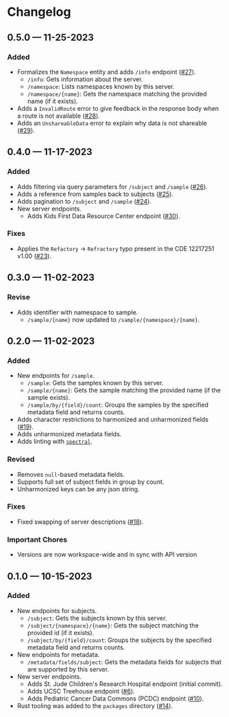 # Changelog

## 0.5.0 — 11-25-2023

### Added

* Formalizes the `Namespace` entity and adds `/info` endpoint ([#27](https://github.com/CBIIT/ccdi-federation-api/pull/27)).
  * `/info`: Gets information about the server.
  * `/namespace`: Lists namespaces known by this server.
  * `/namespace/{name}`: Gets the namespace matching the provided name (if it exists).
* Adds a `InvalidRoute` error to give feedback in the response body when a route is not available ([#28](https://github.com/CBIIT/ccdi-federation-api/pull/28)).
* Adds an `UnshareableData` error to explain why data is not shareable ([#29](https://github.com/CBIIT/ccdi-federation-api/pull/29)).

## 0.4.0 — 11-17-2023

### Added

* Adds filtering via query parameters for `/subject` and `/sample` ([#26](https://github.com/CBIIT/ccdi-federation-api/pull/26)).
* Adds a reference from samples back to subjects ([#25](https://github.com/CBIIT/ccdi-federation-api/pull/25)).
* Adds pagination to `/subject` and `/sample` ([#24](https://github.com/CBIIT/ccdi-federation-api/pull/24)).
* New server endpoints.
  * Adds Kids First Data Resource Center endpoint ([#30](https://github.com/CBIIT/ccdi-federation-api/pull/30)).

### Fixes

* Applies the `Refactory` -> `Refractory` typo present in the CDE 12217251 v1.00 ([#23](https://github.com/CBIIT/ccdi-federation-api/pull/23)).

## 0.3.0 — 11-02-2023

### Revise

* Adds identifier with namespace to sample.
  * `/sample/{name}` now updated to `/sample/{namespace}/{name}`.

## 0.2.0 — 11-02-2023

### Added

* New endpoints for `/sample`.
  * `/sample`: Gets the samples known by this server.
  * `/sample/{name}`: Gets the sample matching the provided name (if the sample exists).
  * `/sample/by/{field}/count`: Groups the samples by the specified metadata field and returns counts.
* Adds character restrictions to harmonized and unharmonized fields ([#19](https://github.com/CBIIT/ccdi-federation-api/pull/19)).
* Adds unharmonized metadata fields.
* Adds linting with [`spectral`](https://github.com/stoplightio/spectral).

### Revised

* Removes `null`-based metadata fields.
* Supports full set of subject fields in group by count.
* Unharmonized keys can be any json string.

### Fixes

* Fixed swapping of server descriptions ([#18](https://github.com/CBIIT/ccdi-federation-api/pull/18)).

### Important Chores

* Versions are now workspace-wide and in sync with API version

## 0.1.0 — 10-15-2023

### Added

* New endpoints for subjects.
  * `/subject`: Gets the subjects known by this server.
  * `/subject/{namespace}/{name}`: Gets the subject matching the provided id (if
    it exists).
  * `/subject/by/{field}/count`: Groups the subjects by the specified metadata field and returns counts.
* New endpoints for metadata.
  * `/metadata/fields/subject`: Gets the metadata fields for subjects that are supported by this server.
* New server endpoints.
  * Adds St. Jude Children's Research Hospital endpoint (initial commit).
  * Adds UCSC Treehouse endpoint ([#6](https://github.com/CBIIT/ccdi-federation-api/pull/6)).
  * Adds Pediatric Cancer Data Commons (PCDC) endpoint ([#10](https://github.com/CBIIT/ccdi-federation-api/pull/10)).
* Rust tooling was added to the `packages` directory ([#14](https://github.com/CBIIT/ccdi-federation-api/pull/14)).